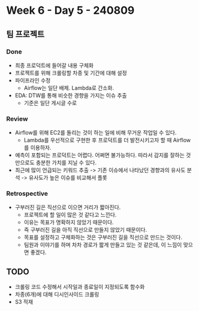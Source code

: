 # Week 6 - Day 5 - 240809

## 팀 프로젝트
### Done
- 최종 프로덕트에 들어갈 내용 구체화
- 프로젝트를 위해 크롤링할 차종 및 기간에 대해 설정
- 파이프라인 수정
    - Airflow는 일단 배제. Lambda로 간소화.
- EDA: DTW를 통해 비슷한 경향을 가지는 이슈 추출
    - 기준은 일단 게시글 수로

### Review
- Airflow를 위해 EC2를 돌리는 것이 하는 일에 비해 무거운 작업일 수 있다.
    - Lambda를 우선적으로 구현한 후 프로덕트를 더 발전시키고자 할 때 Airflow를 이용하자.
- 예측이 포함되는 프로덕트는 어렵다. 어쩌면 불가능하다. 따라서 감지를 잘하는 것만으로도 충분한 가치를 지닐 수 있다.
- 최근에 많이 언급되는 키워드 추출 -> 기존 이슈에서 나타났던 경향과의 유사도 분석 -> 유사도가 높은 이슈를 비교해서 플롯

### Retrospective
- 구부러진 길은 직선으로 이으면 거리가 짧아진다.
    - 프로젝트에 할 일이 많은 것 같다고 느낀다.
    - 이유는 목표가 명확하지 않았기 때문이다.
    - 즉 구부러진 길을 아직 직선으로 만들지 않았기 때문이다.
    - 목표를 설정하고 구체화하는 것은 구부러진 길을 직선으로 만드는 것이다.
    - 팀원과 이야기를 하며 차차 경로가 짧게 만들고 있는 것 같은데, 이 느낌이 맞으면 좋겠다.

## TODO
- 크롤링 코드 수정해서 시작일과 종료일이 지정되도록 함수화
- 차종(6개)에 대해 디시인사이드 크롤링
- S3 적재